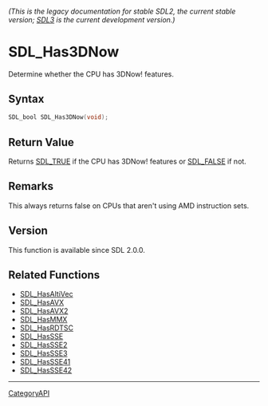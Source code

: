 ###### (This is the legacy documentation for stable SDL2, the current stable version; [SDL3](https://wiki.libsdl.org/SDL3/) is the current development version.)
# SDL_Has3DNow

Determine whether the CPU has 3DNow! features.

## Syntax

```c
SDL_bool SDL_Has3DNow(void);

```

## Return Value

Returns [SDL_TRUE](SDL_TRUE.md) if the CPU has 3DNow! features or
[SDL_FALSE](SDL_FALSE.md) if not.

## Remarks

This always returns false on CPUs that aren't using AMD instruction sets.

## Version

This function is available since SDL 2.0.0.

## Related Functions

* [SDL_HasAltiVec](SDL_HasAltiVec.md)
* [SDL_HasAVX](SDL_HasAVX.md)
* [SDL_HasAVX2](SDL_HasAVX2.md)
* [SDL_HasMMX](SDL_HasMMX.md)
* [SDL_HasRDTSC](SDL_HasRDTSC.md)
* [SDL_HasSSE](SDL_HasSSE.md)
* [SDL_HasSSE2](SDL_HasSSE2.md)
* [SDL_HasSSE3](SDL_HasSSE3.md)
* [SDL_HasSSE41](SDL_HasSSE41.md)
* [SDL_HasSSE42](SDL_HasSSE42.md)

----
[CategoryAPI](CategoryAPI.md)

